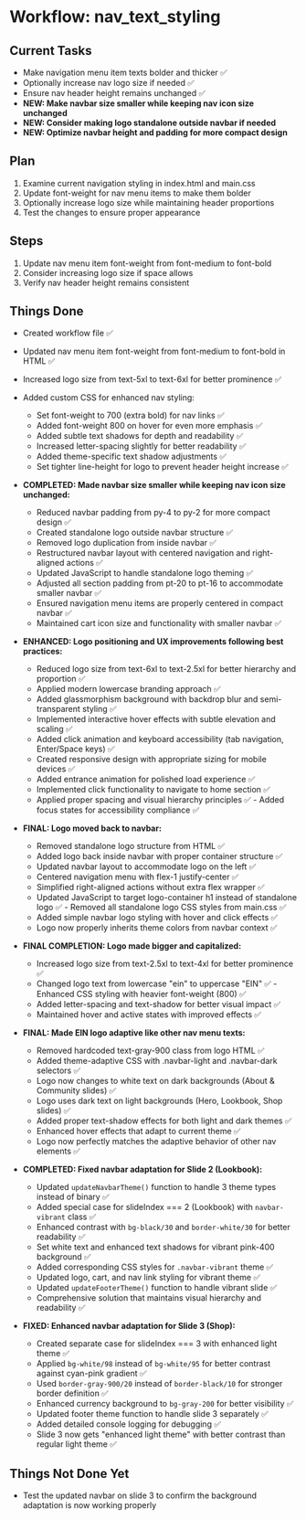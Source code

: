 # Workflow: nav_text_styling

## Current Tasks

- Make navigation menu item texts bolder and thicker ✅
- Optionally increase nav logo size if needed ✅
- Ensure nav header height remains unchanged ✅
- **NEW: Make navbar size smaller while keeping nav icon size unchanged**
- **NEW: Consider making logo standalone outside navbar if needed**
- **NEW: Optimize navbar height and padding for more compact design**

## Plan

1. Examine current navigation styling in index.html and main.css
2. Update font-weight for nav menu items to make them bolder
3. Optionally increase logo size while maintaining header proportions
4. Test the changes to ensure proper appearance

## Steps

1. Update nav menu item font-weight from font-medium to font-bold
2. Consider increasing logo size if space allows
3. Verify nav header height remains consistent

## Things Done

- Created workflow file ✅
- Updated nav menu item font-weight from font-medium to font-bold in HTML ✅
- Increased logo size from text-5xl to text-6xl for better prominence ✅
- Added custom CSS for enhanced nav styling:
  - Set font-weight to 700 (extra bold) for nav links ✅
  - Added font-weight 800 on hover for even more emphasis ✅
  - Added subtle text shadows for depth and readability ✅
  - Increased letter-spacing slightly for better readability ✅
  - Added theme-specific text shadow adjustments ✅
  - Set tighter line-height for logo to prevent header height increase ✅
- **COMPLETED: Made navbar size smaller while keeping nav icon size unchanged:**
  - Reduced navbar padding from py-4 to py-2 for more compact design ✅
  - Created standalone logo outside navbar structure ✅
  - Removed logo duplication from inside navbar ✅
  - Restructured navbar layout with centered navigation and right-aligned actions ✅
  - Updated JavaScript to handle standalone logo theming ✅
  - Adjusted all section padding from pt-20 to pt-16 to accommodate smaller navbar ✅
  - Ensured navigation menu items are properly centered in compact navbar ✅
  - Maintained cart icon size and functionality with smaller navbar ✅
- **ENHANCED: Logo positioning and UX improvements following best practices:**
  - Reduced logo size from text-6xl to text-2.5xl for better hierarchy and proportion ✅
  - Applied modern lowercase branding approach ✅
  - Added glassmorphism background with backdrop blur and semi-transparent styling ✅
  - Implemented interactive hover effects with subtle elevation and scaling ✅
  - Added click animation and keyboard accessibility (tab navigation, Enter/Space keys) ✅
  - Created responsive design with appropriate sizing for mobile devices ✅
  - Added entrance animation for polished load experience ✅
  - Implemented click functionality to navigate to home section ✅
  - Applied proper spacing and visual hierarchy principles ✅ - Added focus states for accessibility compliance ✅
- **FINAL: Logo moved back to navbar:**
  - Removed standalone logo structure from HTML ✅
  - Added logo back inside navbar with proper container structure ✅
  - Updated navbar layout to accommodate logo on the left ✅
  - Centered navigation menu with flex-1 justify-center ✅
  - Simplified right-aligned actions without extra flex wrapper ✅
  - Updated JavaScript to target logo-container h1 instead of standalone logo ✅ - Removed all standalone logo CSS styles from main.css ✅
  - Added simple navbar logo styling with hover and click effects ✅
  - Logo now properly inherits theme colors from navbar context ✅
- **FINAL COMPLETION: Logo made bigger and capitalized:**
  - Increased logo size from text-2.5xl to text-4xl for better prominence ✅
  - Changed logo text from lowercase "ein" to uppercase "EIN" ✅ - Enhanced CSS styling with heavier font-weight (800) ✅
  - Added letter-spacing and text-shadow for better visual impact ✅
  - Maintained hover and active states with improved effects ✅
- **FINAL: Made EIN logo adaptive like other nav menu texts:**

  - Removed hardcoded text-gray-900 class from logo HTML ✅
  - Added theme-adaptive CSS with .navbar-light and .navbar-dark selectors ✅
  - Logo now changes to white text on dark backgrounds (About & Community slides) ✅
  - Logo uses dark text on light backgrounds (Hero, Lookbook, Shop slides) ✅
  - Added proper text-shadow effects for both light and dark themes ✅
  - Enhanced hover effects that adapt to current theme ✅
  - Logo now perfectly matches the adaptive behavior of other nav elements ✅

- **COMPLETED: Fixed navbar adaptation for Slide 2 (Lookbook):**

  - Updated `updateNavbarTheme()` function to handle 3 theme types instead of binary ✅
  - Added special case for slideIndex === 2 (Lookbook) with `navbar-vibrant` class ✅
  - Enhanced contrast with `bg-black/30` and `border-white/30` for better readability ✅
  - Set white text and enhanced text shadows for vibrant pink-400 background ✅
  - Added corresponding CSS styles for `.navbar-vibrant` theme ✅
  - Updated logo, cart, and nav link styling for vibrant theme ✅
  - Updated `updateFooterTheme()` function to handle vibrant slide ✅
  - Comprehensive solution that maintains visual hierarchy and readability ✅

- **FIXED: Enhanced navbar adaptation for Slide 3 (Shop):**
  - Created separate case for slideIndex === 3 with enhanced light theme ✅
  - Applied `bg-white/98` instead of `bg-white/95` for better contrast against cyan-pink gradient ✅
  - Used `border-gray-900/20` instead of `border-black/10` for stronger border definition ✅
  - Enhanced currency background to `bg-gray-200` for better visibility ✅
  - Updated footer theme function to handle slide 3 separately ✅
  - Added detailed console logging for debugging ✅
  - Slide 3 now gets "enhanced light theme" with better contrast than regular light theme ✅

## Things Not Done Yet

- Test the updated navbar on slide 3 to confirm the background adaptation is now working properly
